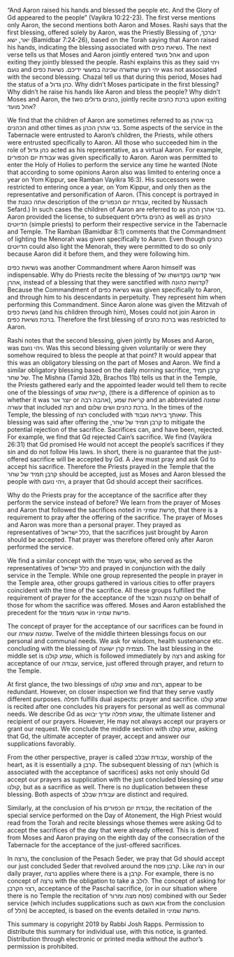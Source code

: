 “And Aaron raised his hands and blessed the people etc. And the Glory of Gd appeared to the people” (Vayikra 10:22-23). The first verse mentions only Aaron, the second mentions both Aaron and Moses. Rashi says that the first blessing, offered solely by Aaron, was the Priestly Blessing of יברכך, יאר, ישא (Bamidbar 7:24-26), based on the Torah saying that Aaron raised his hands, indicating the blessing associated with נשיאת כפים. The next verse tells us that Moses and Aaron jointly entered אהל מועד and upon exiting they jointly blessed the people. Rashi explains this as they said ויהי נועם and יהי רצון שתשרה שכינה במעשי ידיכם. נשיאת כפים was not associated with the second blessing. Chazal tell us that during this period, Moses had the status of a כהן גדול. Why didn’t Moses participate in the first blessing? Why didn’t he raise his hands like Aaron and bless the people? Why didn't Moses and Aaron, the two כהנים גדולים, jointly recite ברכת כהנים upon exiting אהל מועד? 

We find that the children of Aaron are sometimes referred to as בני אהרן הכהנים and other times as בני אהרן הכהן. Some aspects of the service in the Tabernacle were entrusted to Aaron’s children, the Priests, while others were entrusted specifically to Aaron. All those who succeeded him in the role of כהן גדול acted as his representative, as a virtual Aaron. For example, עבודת יום הכפורים was given specifically to Aaron. Aaron was permitted to enter the Holy of Holies to perform the service any time he wanted (Note that according to some opinions Aaron also was limited to entering once a year on Yom Kippur, see Ramban Vayikra 16:3). His successors were restricted to entering once a year, on Yom Kippur, and only then as the representative and personification of Aaron. (This concept is portrayed in the אתה כוננת description of the עבודת יום הכפורים, recited by Nussach Sefard.) In such cases the children of Aaron are referred to as בני אהרן הכהן. Aaron provided the license, to subsequent כהנים גדולים as well as כהנים הדיוטים (simple priests) to perform their respective service in the Tabernacle and Temple. The Ramban (Bamidbar 8:1) comments that the Commandment of lighting the Menorah was given specifically to Aaron. Even though כהנים הדיוטים could also light the Menorah, they were permitted to do so only because Aaron did it before them, and they were following him.

נשיאת כפים was another Commandment where Aaron himself was indispensable. Why do Priests recite the blessing of אשר קדשנו בקדושתו של אהרן, instead of a blessing that they were sanctified with קדושת כהונה? Because the Commandment of נשיאת כפים was given specifically to Aaron, and through him to his descendants in perpetuity. They represent him when performing this Commandment.  Since Aaron alone was given the Mitzvah of נשיאת כפים (and his children through him), Moses could not join Aaron in ברכת נשיאת כפים. Therefore the first blessing of ברכת כהנים was restricted to Aaron. 

Rashi notes that the second blessing, given jointly by Moses and Aaron, was ויהי נועם. Was this second blessing given voluntarily or were they somehow required to bless the people at that point? It would appear that this was an obligatory blessing on the part of Moses and Aaron. We find a similar obligatory blessing based on the daily morning sacrifice, קרבן תמיד של שחר. The Mishna (Tamid 32b, Brachos 11b) tells us that in the Temple, the Priests gathered early and the appointed leader would tell them to recite one of the blessings of קריאת שמע, (there is a difference of opinion as to whether it was יוצר אור or אהבה רבה), קריאת שמע and an abbreviated שמונה עשרה that included רצה and ברכת כהנים ושים שלום. In the times of the Temple, the blessing of רצה concluded with שאותך ביראה נעבוד. This blessing was said after offering the ,קרבן תמיד של שחר to mitigate the potential rejection of the sacrifice. Sacrifices can, and have been, rejected. For example, we find that Gd rejected Cain’s sacrifice. We find (Vayikra 26:31) that Gd promised He would not accept the people’s sacrifices if they sin and do not follow His laws. In short, there is no guarantee that the just-offered sacrifice will be accepted by Gd. A Jew must pray and ask Gd to accept his sacrifice. Therefore the Priests prayed in the Temple that the קרבן תמיד של שחר should be accepted, just as Moses and Aaron blessed the people with ויהי נועם, a prayer that Gd should accept their sacrifices.

Why do the Priests pray for the acceptance of the sacrifice after they perform the service instead of before? We learn from the prayer of Moses and Aaron that followed the sacrifices noted in פרשת שמיני, that there is a requirement to pray after the offering of the sacrifice. The prayer of Moses and Aaron was more than a personal prayer. They prayed as representatives of כלל ישראל, that the sacrifices just brought by Aaron should be accepted. That prayer was therefore offered only after Aaron performed the service.

We find a similar concept with the אנשי מעמד, who served as the representatives of כלל ישראל and prayed in conjunction with the daily service in the Temple. While one group represented the people in prayer in the Temple area, other groups gathered in various cities to offer prayers coincident with the time of the sacrifice. All these groups fulfilled the requirement of prayer for the acceptance of the קרבנות הצבור on behalf of those for whom the sacrifice was offered. Moses and Aaron established the precedent for the אנשי מעמד in פרשת שמיני.

The concept of prayer for the acceptance of our sacrifices can be found in our שמונה עשרה. Twelve of the middle thirteen blessings focus on our personal and communal needs. We ask for wisdom, health sustenance etc. concluding with the blessing of מצמיח קרן ישועה. The last blessing in the middle set is שמע קולנו, which is followed immediately by רצה and asking for acceptance of our עבודה, service, just offered through prayer, and return to the Temple.

At first glance, the two blessings of שמע קולנו and רצה, appear to be redundant. However, on closer inspection we find that they serve vastly different purposes. תפלה fulfills dual aspects: prayer and sacrifice.  שמע קולנו is recited after one concludes his prayers for personal as well as communal needs. We describe Gd as שומע תפלה עדיך יבואו, the ultimate listener and recipient of our prayers. However, He may not always accept our prayers or grant our request. We conclude the middle section with שמע קולנו, asking that Gd, the ultimate accepter of prayer, accept and answer our supplications favorably.

From the other perspective, prayer is called עבודת שבלב, worship of the heart, as it is essentially a קרבן. The subsequent blessing of רצה (which is associated with the acceptance of sacrifices) asks not only should Gd accept our prayers as supplication with the just concluded blessing of שמע קולנו, but as a sacrifice as well. There is no duplication between these blessing. Both aspects of עבודת שבלב are distinct and required.

Similarly, at the conclusion of his עבודת יום הכפורים, the recitation of the special service performed on the Day of Atonement, the High Priest would read from the Torah and recite blessings whose themes were asking Gd to accept the sacrifices of the day that were already offered. This is derived from Moses and Aaron praying on the eighth day of the consecration of the Tabernacle for the acceptance of the just-offered sacrifices. 

In נרצה, the conclusion of the Pesach Seder, we pray that Gd should accept our just concluded Seder that revolved around the קרבן פסח. Like רצה in our daily prayer, נרצה applies where there is a קרבן. For example, there is no concept of נרצה with the obligation to take a לולב. The concept of asking for רצוי הקרבן, acceptance of the Paschal sacrifice, (or in our situation where there is no Temple the recitation of פסח מצה ומרור) combined with our Seder service (which includes supplications such as אנא השם from the conclusion of הלל) be accepted, is based on the events detailed in פרשת שמיני.

This summary is copyright 2019 by Rabbi Josh Rapps. Permission to distribute this summary for individual use, with this notice, is granted. Distribution through electronic or printed media without the author’s permission is prohibited.

